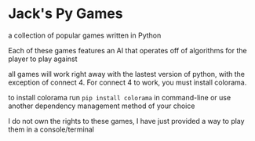 # Jack's Py Games
a collection of popular games written in Python

Each of these games features an AI that operates off of algorithms for the player to play against

all games will work right away with the lastest version of python, with the exception of connect 4. For connect 4 to work, you must install colorama.

to install colorama run `pip install colorama` in command-line or use another dependency management method of your choice

I do not own the rights to these games, I have just provided a way to play them in a console/terminal
